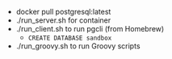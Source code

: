 
- docker pull postgresql:latest
- ./run_server.sh for container
- ./run_client.sh to run pgcli (from Homebrew)
    - `CREATE DATABASE sandbox`
- ./run_groovy.sh to run Groovy scripts

